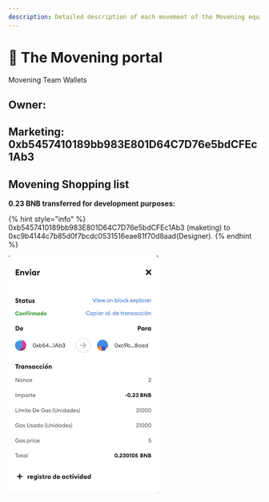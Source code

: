 ```yaml
---
description: Detailed description of each movement of the Movening equipment
---
```


# 🔮 The Movening portal

Movening Team Wallets

## Owner:

## Marketing: 0xb5457410189bb983E801D64C7D76e5bdCFEc1Ab3



## Movening Shopping list

**0.23 BNB transferred for development purposes:**

{% hint style="info" %}
0xb5457410189bb983E801D64C7D76e5bdCFEc1Ab3 (maketing)  to 0xc9b4144c7b85d0f7bcdc0531516eae81f70d8aad(Designer).
{% endhint %}

![](<../.gitbook/assets/Pago a Maikel(logos) (1).png>)

